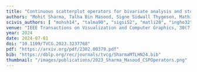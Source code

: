 ```yaml
---
title: "Continuous scatterplot operators for bivariate analysis and study of electronic transitions"
authors: "Mohit Sharma, Talha Bin Masood, Signe Sidwall Thygesen, Mathieu Linares, Ingrid Hotz, Vijay Natarajan"
scivis_authors: [ "mohsh14", "talma90", "sigsi52", "matli20", "ingho32", "indoSwed" ]
venue: "IEEE Transactions on Visualization and Computer Graphics, 30(7), pages 3532-3544"
year: 2024
date: 2024-07-01
doi: "10.1109/TVCG.2023.3237768"
pdf: "https://arxiv.org/pdf/2302.00379.pdf"
bib: "https://dblp.org/rec/journals/tvcg/SharmaMTLHN24.bib"
thumbnail: "/images/publications/2023_Sharma_Masood_CSPOperators.png"
---
```

